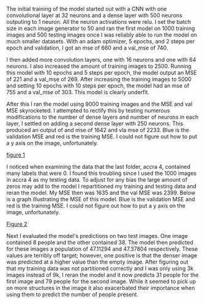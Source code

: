 The initial training of the model started out with a CNN with one convolutional layer at 32 neurons and a dense layer with 
500 neurons outputing to 1 neuron. All the neuron activations were relu. I set the batch size in each image generator to 50 
and ran the first model on 1000 training images and 500 testing images once I was reliably able to run the model on much 
smaller datasets. With an adam optimizer, 5 epochs, and 2 steps per epoch and validation, I got an mse of 660 and 
a val_mse of 740. 

I then added more convolution layers, one with 16 neurons and one with 64 neurons. I also increased the amount
of training images to 2500. Running this model with 10 epochs and 5 steps per epoch, the model output an MSE of 221 and 
a val_mse of 269. After increasing the training images to 5000 and setting 10 epochs with 10 steps per epoch, the model 
had an mse of 755 and a val_mse of 303. This model is clearly underfit. 

After this I ran the model using 9000 training images and the MSE and val MSE skyrocketed. I attempted to rectify this by
testing numerous modifications to the number of dense layers and number of neurons in each layer, I settled on adding a 
second dense layer with 250 neurons. This produced an output of and mse of 1642 and vla mse of 2233. Blue is the validation MSE 
and red is the training MSE. I could not figure out how to put a y axis on the image, unfortunately.

[figure 1](https://user-images.githubusercontent.com/67921793/88495306-84934500-cf87-11ea-95d4-9d0fcf90b83a.png)

I noticed when examining the data that the last folder, accra 4, contained many labels that were 0. I found this troubling 
since I used the 1000 images in accra 4 as my testing data. To adjust for any bias the large amount of zeros may add to the model
I repartitioned my training and testing data and reran the model. My MSE then was 1635 and the val MSE was 2399. Below
is a graph illustrating the MSE of this model. Blue is the validation MSE and red is the training MSE. I could not figure out
how to put a y axis on the image, unfortunately. 

[Figure 2](https://user-images.githubusercontent.com/67921793/88494417-071a0580-cf84-11ea-93b5-77d223668241.png)

Next I evaluated the model's predictions on two test images. One image contained 8 people and the other contained 38. The model then predicted for these images a population
of 47.11294 and 47.37804 respectively. These values are terribly off target; however, one positive is that the denser image was predicted at a higher value than the empty image. After figuring out that my training data was not partitioned correctly and I was only using 3k images instead of 9k, I reran the model and it now predicts 31 people for the first image and 79 people for the second image. While it seemed to pick up on more structures in the image it also exacerbated their importance when using them to predict the number of people present.

